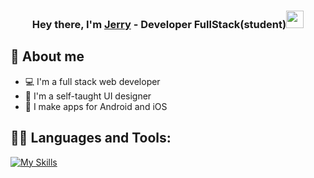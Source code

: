 
<h3 align="center">Hey there, I'm <a href="https://github.com/gera39">Jerry</a> - Developer FullStack(student)<img src="https://media.giphy.com/media/hvRJCLFzcasrR4ia7z/giphy.gif" width="28"></h3>


## 📖 About me

* 💻 I'm a full stack web developer
* 🎨 I'm a self-taught UI designer
* 📱 I make apps for Android and iOS




## 👨‍💻 Languages and Tools:
[![My Skills](https://skillicons.dev/icons?i=react,java,js,html,css,python,bootstrap)](https://skillicons.dev)


